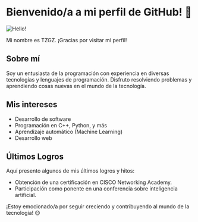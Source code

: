 # Bienvenido/a a mi perfil de GitHub! 👋

![Hello!](https://i.imgur.com/yXvQw5p.png)

Mi nombre es TZGZ. ¡Gracias por visitar mi perfil!

## Sobre mí

Soy un entusiasta de la programación con experiencia en diversas tecnologías y lenguajes de programación. 
Disfruto resolviendo problemas y aprendiendo cosas nuevas en el mundo de la tecnología.

## Mis intereses

- Desarrollo de software
- Programación en C++, Python, y más
- Aprendizaje automático (Machine Learning)
- Desarrollo web

## Últimos Logros

Aquí presento algunos de mis últimos logros y hitos:

- Obtención de una certificación en CISCO Networking Academy.
- Participación como ponente en una conferencia sobre inteligencia artificial.

¡Estoy emocionado/a por seguir creciendo y contribuyendo al mundo de la tecnología! 😊
